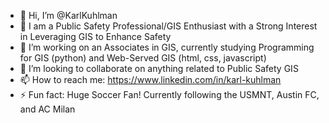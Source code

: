 - 👋 Hi, I’m @KarlKuhlman
- 👀 I am a Public Safety Professional/GIS Enthusiast with a Strong Interest in Leveraging GIS to Enhance Safety
- 🌱 I’m working on an Associates in GIS, currently studying Programming for GIS (python) and Web-Served GIS (html, css, javascript)
- 💞️ I’m looking to collaborate on anything related to Public Safety GIS
- 📫 How to reach me: https://www.linkedin.com/in/karl-kuhlman
- ⚡ Fun fact: Huge Soccer Fan!  Currently following the USMNT, Austin FC, and AC Milan

<!---
KarlKuhlman/KarlKuhlman is a ✨ special ✨ repository because its `README.md` (this file) appears on your GitHub profile.
You can click the Preview link to take a look at your changes.
--->

